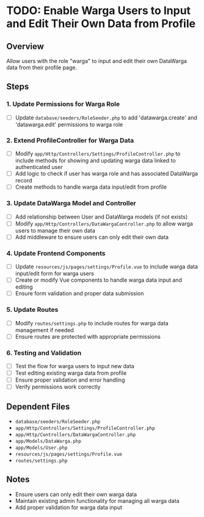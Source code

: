# TODO: Enable Warga Users to Input and Edit Their Own Data from Profile

## Overview
Allow users with the role "warga" to input and edit their own DataWarga data from their profile page.

## Steps

### 1. Update Permissions for Warga Role
- [ ] Update `database/seeders/RoleSeeder.php` to add 'datawarga.create' and 'datawarga.edit' permissions to warga role

### 2. Extend ProfileController for Warga Data
- [ ] Modify `app/Http/Controllers/Settings/ProfileController.php` to include methods for showing and updating warga data linked to authenticated user
- [ ] Add logic to check if user has warga role and has associated DataWarga record
- [ ] Create methods to handle warga data input/edit from profile

### 3. Update DataWarga Model and Controller
- [ ] Add relationship between User and DataWarga models (if not exists)
- [ ] Modify `app/Http/Controllers/DataWargaController.php` to allow warga users to manage their own data
- [ ] Add middleware to ensure users can only edit their own data

### 4. Update Frontend Components
- [ ] Update `resources/js/pages/settings/Profile.vue` to include warga data input/edit form for warga users
- [ ] Create or modify Vue components to handle warga data input and editing
- [ ] Ensure form validation and proper data submission

### 5. Update Routes
- [ ] Modify `routes/settings.php` to include routes for warga data management if needed
- [ ] Ensure routes are protected with appropriate permissions

### 6. Testing and Validation
- [ ] Test the flow for warga users to input new data
- [ ] Test editing existing warga data from profile
- [ ] Ensure proper validation and error handling
- [ ] Verify permissions work correctly

## Dependent Files
- `database/seeders/RoleSeeder.php`
- `app/Http/Controllers/Settings/ProfileController.php`
- `app/Http/Controllers/DataWargaController.php`
- `app/Models/DataWarga.php`
- `app/Models/User.php`
- `resources/js/pages/settings/Profile.vue`
- `routes/settings.php`

## Notes
- Ensure users can only edit their own warga data
- Maintain existing admin functionality for managing all warga data
- Add proper validation for warga data input
